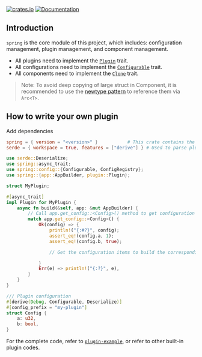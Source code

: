 [![crates.io](https://img.shields.io/crates/v/spring.svg)](https://crates.io/crates/spring)
[![Documentation](https://docs.rs/spring/badge.svg)](https://docs.rs/spring)

## Introduction

`spring` is the core module of this project, which includes: configuration management, plugin management, and component management.

* All plugins need to implement the [`Plugin`](https://docs.rs/spring/latest/spring/plugin/trait.Plugin.html) trait.
* All configurations need to implement the [`Configurable`](https://docs.rs/spring/latest/spring/config/trait.Configurable.html) trait.
* All components need to implement the [`Clone`](https://doc.rust-lang.org/std/clone/trait.Clone.html) trait.

> Note: To avoid deep copying of large struct in Component, it is recommended to use the [newtype pattern](https://effective-rust.com/newtype.html) to reference them via `Arc<T>`.

## How to write your own plugin

Add dependencies

```toml
spring = { version = "<version>" }           # This crate contains the definition of plugin traits
serde = { workspace = true, features = ["derive"] } # Used to parse plugin configuration items
```

```rust
use serde::Deserialize;
use spring::async_trait;
use spring::config::{Configurable, ConfigRegistry};
use spring::{app::AppBuilder, plugin::Plugin};

struct MyPlugin;

#[async_trait]
impl Plugin for MyPlugin {
    async fn build(&self, app: &mut AppBuilder) {
        // Call app.get_config::<Config>() method to get configuration items
        match app.get_config::<Config>() {
            Ok(config) => {
                println!("{:#?}", config);
                assert_eq!(config.a, 1);
                assert_eq!(config.b, true);

                // Get the configuration items to build the corresponding components

            }
            Err(e) => println!("{:?}", e),
        }
    }
}

/// Plugin configuration
#[derive(Debug, Configurable, Deserialize)]
#[config_prefix = "my-plugin"]
struct Config {
    a: u32,
    b: bool,
}
```

For the complete code, refer to [`plugin-example`](https://github.com/spring-rs/spring-rs/tree/master/examples/plugin-example), or refer to other built-in plugin codes.